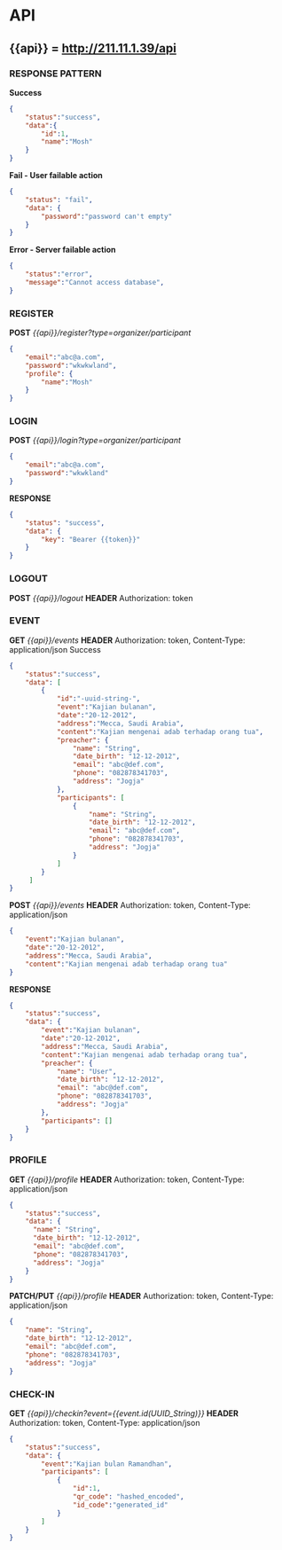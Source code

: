 # API

## {{api}} = http://211.11.1.39/api

### RESPONSE PATTERN
__Success__
```json
{
    "status":"success",
    "data":{
        "id":1,
        "name":"Mosh"
    }
}
```
__Fail - User failable action__
```json
{
    "status": "fail",
    "data": {
        "password":"password can't empty"
    }
}
```
__Error - Server failable action__
```json
{
    "status":"error",
    "message":"Cannot access database",
}
```

### REGISTER
__POST__ *{{api}}/register?type=organizer/participant*
```json
{
    "email":"abc@a.com",
    "password":"wkwkwland",
    "profile": {
        "name":"Mosh"
    }
}
```

### LOGIN 
__POST__ *{{api}}/login?type=organizer/participant*

```json
{
    "email":"abc@a.com",
    "password":"wkwkland"
}
```

__RESPONSE__
```json
{
    "status": "success",
    "data": {
        "key": "Bearer {{token}}"
    }
}
```

### LOGOUT
__POST__ *{{api}}/logout*
__HEADER__ Authorization: token

### EVENT
__GET__ *{{api}}/events*
__HEADER__ Authorization: token, Content-Type: application/json
Success
```json
{
    "status":"success",
    "data": [
        {
            "id":"-uuid-string-",
            "event":"Kajian bulanan",
            "date":"20-12-2012",
            "address":"Mecca, Saudi Arabia",
            "content":"Kajian mengenai adab terhadap orang tua",
            "preacher": {
                "name": "String",
                "date_birth": "12-12-2012",
                "email": "abc@def.com",
                "phone": "082878341703",
                "address": "Jogja"
            },
            "participants": [
                {
                    "name": "String",
                    "date_birth": "12-12-2012",
                    "email": "abc@def.com",
                    "phone": "082878341703",
                    "address": "Jogja"
                }
            ]
        }
     ]
}
```
__POST__ *{{api}}/events*
__HEADER__ Authorization: token, Content-Type: application/json
```json
{
    "event":"Kajian bulanan",
    "date":"20-12-2012",
    "address":"Mecca, Saudi Arabia",
    "content":"Kajian mengenai adab terhadap orang tua"
}
```
__RESPONSE__
```json
{
    "status":"success",
    "data": {
        "event":"Kajian bulanan",
        "date":"20-12-2012",
        "address":"Mecca, Saudi Arabia",
        "content":"Kajian mengenai adab terhadap orang tua",
        "preacher": {
            "name": "User",
            "date_birth": "12-12-2012",
            "email": "abc@def.com",
            "phone": "082878341703",
            "address": "Jogja"
        },
        "participants": []
    }
}
```

### PROFILE 
__GET__ *{{api}}/profile*
__HEADER__ Authorization: token, Content-Type: application/json
```json
{
    "status":"success",
    "data": {
      "name": "String",
      "date_birth": "12-12-2012",
      "email": "abc@def.com",
      "phone": "082878341703",
      "address": "Jogja"
    }
}
```

__PATCH/PUT__ *{{api}}/profile*
__HEADER__ Authorization: token, Content-Type: application/json
```json
{
    "name": "String",
    "date_birth": "12-12-2012",
    "email": "abc@def.com",
    "phone": "082878341703",
    "address": "Jogja"
}
```

### CHECK-IN
__GET__ *{{api}}/checkin?event={{event.id(UUID_String)}}*
__HEADER__ Authorization: token, Content-Type: application/json
```json
{
    "status":"success",
    "data": {
        "event":"Kajian bulan Ramandhan",
        "participants": [
            {
                "id":1,
                "qr_code": "hashed_encoded",
                "id_code":"generated_id"
            }
        ]
    }
}
```



